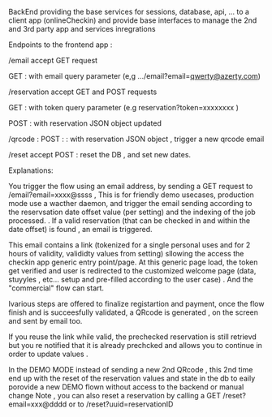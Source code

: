 BackEnd providing the base services for sessions, database, api, ... to a client app (onlineCheckin) and provide base interfaces to manage the 2nd and 3rd party app and services inregrations 


Endpoints to the frontend app  : 

/email 
accept GET request 

GET : with email query parameter (e,g .../email?email=qwerty@azerty.com)



/reservation 
accept GET and POST requests

GET : with token query parameter (e.g reservation?token=xxxxxxxx )

POST : with reservation JSON object updated 

        
/qrcode : 
POST : : with reservation JSON object ,  trigger a new qrcode email 

/reset 
accept POST : reset the DB , and set new dates.



Explanations:



You trigger the flow using an email address, by sending a GET request to /email?email=xxxx@ssss  , This is for friendly demo usecases, production mode use a wacther daemon, and trigger the email sending according to the reservsation date offset value (per setting)  and the indexing of the job processed.
. 
If a valid reservation (that can be checked in and within the date offset) is found , an email is triggered. 

This email contains a link (tokenized for a single personal uses and for 2 hours of validity, valididty values from setting) sllowing the  access the checkin app generic entry point/page.
At this generic page load, the token get verified and user is redirected to the customized welcome page (data, stuyyles , etc...  setup and pre-filled according to the user case)  . And the "commercial" flow can start. 

Ivarious steps are offered to finalize registartion and payment, once the flow finish and is succeesfully validated, a QRcode is generated , on the screen and sent by email too.

If you reuse the link while valid, the  prechecked reservation is still retrievd but you re notified that it is already prechcked  and allows you to continue in order to update values . 

In the DEMO MODE 
instead of sending a new 2nd QRcode , this 2nd time end up with the reset of the reservation values and state in the db to eaily porovide a new DEMO flown without access to the backend or manual change 
Note , you can also reset a reservation by calling a GET /reset?email=xxx@dddd or to /reset?uuid=reservationID
